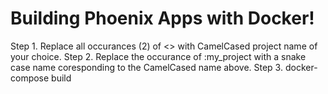 # Building Phoenix Apps with Docker!

Step 1. Replace all occurances (2) of <<MyProject>> with CamelCased project name of your choice.
Step 2. Replace the occurance of :my_project with a snake case name coresponding to the CamelCased name above.
Step 3. docker-compose build

